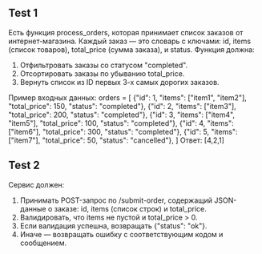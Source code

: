 ## Test 1
Есть функция process_orders, которая принимает список заказов от интернет-магазина. Каждый заказ — это словарь с ключами: id, items (список товаров), total_price (сумма заказа), и status. Функция должна:
1. Отфильтровать заказы со статусом "completed".
2. Отсортировать заказы по убыванию total_price.
3. Вернуть список из ID первых 3-х самых дорогих заказов.

Пример входных данных:
orders = [
    {"id": 1, "items": ["item1", "item2"], "total_price": 150, "status": "completed"},
    {"id": 2, "items": ["item3"], "total_price": 200, "status": "completed"},
    {"id": 3, "items": ["item4", "item5"], "total_price": 100, "status": "completed"},
    {"id": 4, "items": ["item6"], "total_price": 300, "status": "completed"},
    {"id": 5, "items": ["item7"], "total_price": 50, "status": "cancelled"},
]
Ответ: [4,2,1]

## Test 2
Сервис должен:
1. Принимать POST-запрос по /submit-order, содержащий JSON-данные о заказе: id, items (список строк) и total_price.
2. Валидировать, что items не пустой и total_price > 0.
3. Если валидация успешна, возвращать {"status": "ok"}.
4. Иначе — возвращать ошибку с соответствующим кодом и сообщением.
